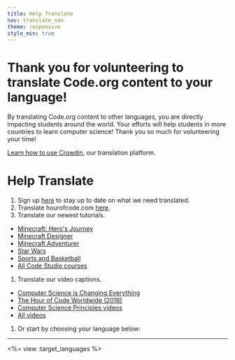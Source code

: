 ```yaml
---
title: Help Translate
nav: translate_nav
theme: responsive
style_min: true
---
```


# Thank you for volunteering to translate Code.org content to your language! 
By translating Code.org content to other languages, you are directly impacting students around the world. Your efforts will help students in more countries to learn computer science! Thank you so much for volunteering your time! 

[Learn how to use Crowdin](/translate/tutorials/#crowdinhowto), our translation platform. 

# Help Translate
1. Sign up [here](http://eepurl.com/Im_In) to stay up to date on what we need translated.
1. Translate hourofcode.com [here](https://crowdin.com/project/hour-of-code).
1. Translate our newest tutorials.
  * [Minecraft: Hero's Journey](/translate/hero)
  * [Minecraft Designer](/translate/minecraft)
  * [Minecraft Adventurer](/translate/mc)
  * [Star Wars](/translate/starwars)
  * [Sports and Basketball](/translate/sports)
  * [All Code Studio courses](/translate/tutorials)
1. Translate our video captions.
  * [Computer Science is Changing Everything](https://amara.org/en/videos/atEXdPApYAO8/info/computer-science-is-changing-everything/)
  * [The Hour of Code Worldwide (2016)](https://amara.org/en/videos/mbBjcLLwypIT/info/hour-of-code-worldwide/)
  * [Computer Science Principles videos](/videos/#cspvideos)
  * [All videos](/translate/videos)
1. Or start by choosing your language below:

---

<%= view :target_languages %>
